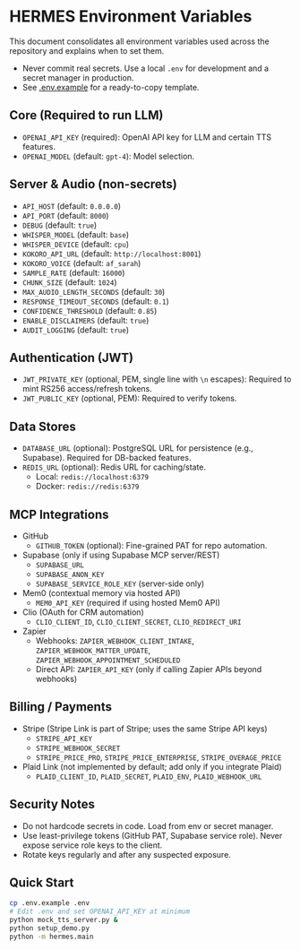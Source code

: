 # HERMES Environment Variables

This document consolidates all environment variables used across the repository and explains when to set them.

- Never commit real secrets. Use a local `.env` for development and a secret manager in production.
- See [.env.example](../.env.example) for a ready-to-copy template.

## Core (Required to run LLM)
- `OPENAI_API_KEY` (required): OpenAI API key for LLM and certain TTS features.
- `OPENAI_MODEL` (default: `gpt-4`): Model selection.

## Server & Audio (non-secrets)
- `API_HOST` (default: `0.0.0.0`)  
- `API_PORT` (default: `8000`)  
- `DEBUG` (default: `true`)  
- `WHISPER_MODEL` (default: `base`)  
- `WHISPER_DEVICE` (default: `cpu`)  
- `KOKORO_API_URL` (default: `http://localhost:8001`)  
- `KOKORO_VOICE` (default: `af_sarah`)  
- `SAMPLE_RATE` (default: `16000`)  
- `CHUNK_SIZE` (default: `1024`)  
- `MAX_AUDIO_LENGTH_SECONDS` (default: `30`)  
- `RESPONSE_TIMEOUT_SECONDS` (default: `0.1`)  
- `CONFIDENCE_THRESHOLD` (default: `0.85`)  
- `ENABLE_DISCLAIMERS` (default: `true`)  
- `AUDIT_LOGGING` (default: `true`)

## Authentication (JWT)
- `JWT_PRIVATE_KEY` (optional, PEM, single line with `\n` escapes): Required to mint RS256 access/refresh tokens.
- `JWT_PUBLIC_KEY` (optional, PEM): Required to verify tokens.

## Data Stores
- `DATABASE_URL` (optional): PostgreSQL URL for persistence (e.g., Supabase). Required for DB-backed features.
- `REDIS_URL` (optional): Redis URL for caching/state.
  - Local: `redis://localhost:6379`
  - Docker: `redis://redis:6379`

## MCP Integrations
- GitHub
  - `GITHUB_TOKEN` (optional): Fine-grained PAT for repo automation.
- Supabase (only if using Supabase MCP server/REST)
  - `SUPABASE_URL`
  - `SUPABASE_ANON_KEY`
  - `SUPABASE_SERVICE_ROLE_KEY` (server-side only)
- Mem0 (contextual memory via hosted API)
  - `MEM0_API_KEY` (required if using hosted Mem0 API)
- Clio (OAuth for CRM automation)
  - `CLIO_CLIENT_ID`, `CLIO_CLIENT_SECRET`, `CLIO_REDIRECT_URI`
- Zapier
  - Webhooks: `ZAPIER_WEBHOOK_CLIENT_INTAKE`, `ZAPIER_WEBHOOK_MATTER_UPDATE`, `ZAPIER_WEBHOOK_APPOINTMENT_SCHEDULED`
  - Direct API: `ZAPIER_API_KEY` (only if calling Zapier APIs beyond webhooks)

## Billing / Payments
- Stripe (Stripe Link is part of Stripe; uses the same Stripe API keys)
  - `STRIPE_API_KEY`
  - `STRIPE_WEBHOOK_SECRET`
  - `STRIPE_PRICE_PRO`, `STRIPE_PRICE_ENTERPRISE`, `STRIPE_OVERAGE_PRICE`
- Plaid Link (not implemented by default; add only if you integrate Plaid)
  - `PLAID_CLIENT_ID`, `PLAID_SECRET`, `PLAID_ENV`, `PLAID_WEBHOOK_URL`

## Security Notes
- Do not hardcode secrets in code. Load from env or secret manager.
- Use least-privilege tokens (GitHub PAT, Supabase service role). Never expose service role keys to the client.
- Rotate keys regularly and after any suspected exposure.

## Quick Start
```bash
cp .env.example .env
# Edit .env and set OPENAI_API_KEY at minimum
python mock_tts_server.py &
python setup_demo.py
python -m hermes.main
```